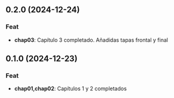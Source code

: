 ## 0.2.0 (2024-12-24)

### Feat

- **chap03**: Capítulo 3 completado. Añadidas tapas frontal y final

## 0.1.0 (2024-12-23)

### Feat

- **chap01,chap02**: Capítulos 1 y 2 completados
